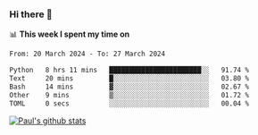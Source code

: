 ### Hi there 👋

📊 **This week I spent my time on**
<!--START_SECTION:waka-->

```txt
From: 20 March 2024 - To: 27 March 2024

Python   8 hrs 11 mins   ███████████████████████░░   91.74 %
Text     20 mins         █░░░░░░░░░░░░░░░░░░░░░░░░   03.80 %
Bash     14 mins         ▓░░░░░░░░░░░░░░░░░░░░░░░░   02.67 %
Other    9 mins          ▒░░░░░░░░░░░░░░░░░░░░░░░░   01.72 %
TOML     0 secs          ░░░░░░░░░░░░░░░░░░░░░░░░░   00.04 %
```

<!--END_SECTION:waka-->


[![Paul's github stats](https://github-readme-stats.vercel.app/api?username=mickeyouyou&theme=dracula&show_icons=true)](https://github.com/anuraghazra/github-readme-stats)
